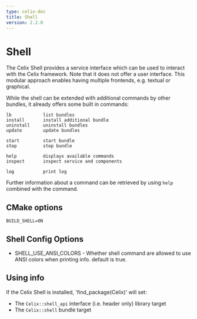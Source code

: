 ```yaml
---
type: celix-doc
title: Shell
version: 2.2.0
---
```


<!--
Licensed to the Apache Software Foundation (ASF) under one or more
contributor license agreements.  See the NOTICE file distributed with
this work for additional information regarding copyright ownership.
The ASF licenses this file to You under the Apache License, Version 2.0
(the "License"); you may not use this file except in compliance with
the License.  You may obtain a copy of the License at
   
    http://www.apache.org/licenses/LICENSE-2.0

Unless required by applicable law or agreed to in writing, software
distributed under the License is distributed on an "AS IS" BASIS,
WITHOUT WARRANTIES OR CONDITIONS OF ANY KIND, either express or implied.
See the License for the specific language governing permissions and
limitations under the License.
-->

# Shell

The Celix Shell provides a service interface which can be used to interact with the Celix framework. Note that it does not offer a user interface. This modular approach enables having multiple frontends, e.g. textual or graphical.

While the shell can be extended with additional commands by other bundles, it already offers some built in commands:

    lb            list bundles
    install       install additional bundle
    uninstall     uninstall bundles
    update        update bundles

    start         start bundle
    stop          stop bundle

    help          displays available commands
    inspect       inspect service and components

    log           print log

Further information about a command can be retrieved by using `help` combined with the command.

## CMake options
    BUILD_SHELL=ON

## Shell Config Options

- SHELL_USE_ANSI_COLORS - Whether shell command are allowed to use
ANSI colors when printing info. default is true.

## Using info

If the Celix Shell is installed, 'find_package(Celix)' will set:
 - The `Celix::shell_api` interface (i.e. header only) library target
 - The `Celix::shell` bundle target
